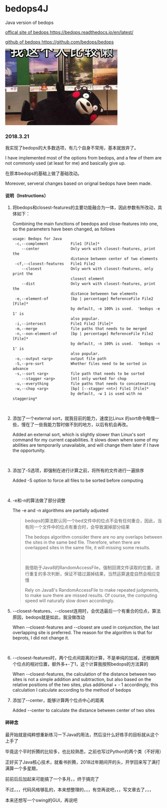 # bedops4J
Java version of bedops

[offical site of bedops <https://bedops.readthedocs.io/en/latest/>](https://bedops.readthedocs.io/en/latest/)

[github of bedops <https://github.com/bedops/bedops>](https://github.com/bedops/bedops)

![懒](./img/1.jpg)



### 2018.3.21

我实现了bedops的大多数选项，有几个自身不常用，基本就放弃了。

I have implemented most of the options from bedops, and a few of them are not commonly used (at least for me) and basically give up.



在原本bedops的基础上做了基础改动。

Moreover, serveral changes based on orignal bedops have been made.



#### 说明（Instructions）

1. 将bedops和closest-features的主要功能融合为一体，因此参数有所改动，具体如下：

   Combining the main functions of beedops and close-features into one, so the parameters have been changed, as follows

   ```shell
   usage: Bedops for Java
    -c,--complement          File1 [File]*
       --center              Only work with closest-features, print the
                             distance between center of two elements
    -cf,--closest-features   File1 File2
       --closest             Only work with closest-features, only print the
                             closest element
       --dist                Only work with closest-features, print the
                             distance betweeen two elements
    -e,--element-of          [bp | percentage] ReferenceFile File2 [File]*
                             by default, -e 100% is used.  'bedops -e 1' is
                             also popular.
    -i,--intersect           File1 File2 [File]*
    -m,--merge               file paths that needs to be merged
    -n,--non-element-of      [bp | percentage] ReferenceFile File2 [File]*
                             by default, -n 100% is used.  'bedops -n 1' is
                             also popular.
    -o,--output <arg>        output file path
    -S,--pre-sort            Whether files need to be sorted in advance
    -s,--sort <arg>          file path that needs to be sorted
       --stagger <arg>       [nt] only worked for chop
    -u,--everything          file paths that needs to concatenating
    -w,--chop <arg>          [bp] [--stagger <nt>] File1 [File]*
                             by default, -w 1 is used with no staggering*
   ```

   ​

2. 添加了一个external sort，就我目前的能力，速度比Linux 的sort命令略慢一些，慢在了一些我能力暂时做不到的地方，以后有机会再改。

   Added an external sort, which is slightly slower than Linux's sort command for my current capabilities. It slows down where some of my abilities are temporarily unavailable, and will change them later if  I have the opportunity.

   ​

3. 添加了-S选项，即强制在进行计算之前，将所有的文件进行一遍排序

   Added -S option to force all files to be sorted before computing

   ​

4. -e和-n的算法做了部分调整

   The -e and -n algorithms are partially adjusted

   > bedops的算法默认同一个bed文件中的位点不会有任何重合，因此，当有同一个文件中的位点有重合时，会导致漏掉部分结果
   >
   > The bedops algorithm consider there are no any overlaps between the sites in the same bed file. Therefore, when there are overlapped sites in the same file, it will missing some results.
   >
   > ​
   >
   > 我借助于Java8的RandomAccessFile，强制回溯文件读取的位置，进行重复的多次判断，保证不错过漏掉结果，当然运算速度自然会相应变慢
   >
   > Rely on Java8's RandomAccessFile to make repeated judgments, to make sure there are missed results. Of course, the computing speed will naturally slow down accordingly.

5. --closest-features、--closest连用时，会优选最后一个有重合的位点，算法原因，bedops就是如此，我没做改动

   When --closest-features and --closest are used in conjunction, the last overlapping site is preferred. The reason for the algorithm is that for beprots, I did not change it.

   ​

6. --closest-features时，两个位点间距离的计算，不是单纯的加减，还根据两个位点的相对位置，额外多+-了1，这个计算我按照bedops的方法算的

   When --closest-features, the calculation of the distance between two sites is not a simple addition and subtraction, but also based on the relative positions of the two sites, plus additional + - 1 accordingly, this calculation I calculate according to the method of bedops

7. 添加了--center，能够计算两个位点中心的距离

   Added --center to calculate the distance between center of two sites

#### 碎碎念

最开始就是纯粹想重新练习一下Java的用法，然后没什么好练手的目标就从这个上手了

毕竟这个平时折腾的比较多，也比较熟悉，之前也写过Python的两个类（不好用）

正好买了Java核心技术，就看书折腾，2018过年期间开的头，开学回来写了满打满算一个多星期，

前前后后加起来可能搞了一个多月，，终于搞完了

不过，，，代码风格够乱的，本来想整理的，，，有空再说吧，，，写文章去了，，，

本来还想写一个swing的GUI，再说吧





